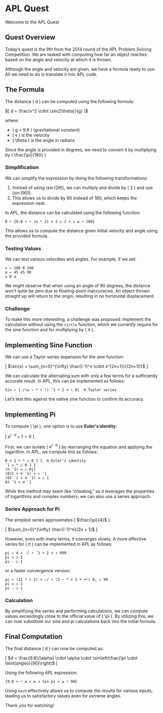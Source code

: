 # APL Quest

Welcome to the APL Quest

## Quest Overview

Today’s quest is the 9th from the 2014 round of the APL Problem Solving Competition. We are tasked with computing how far an object reaches based on the angle and velocity at which it is thrown. 

Although the angle and velocity are given, we have a formula ready to use. All we need to do is translate it into APL code.

## The Formula

The distance \( d \) can be computed using the following formula:

$[ d = \frac{v^2 \cdot \sin(2\theta)}{g} ]$

where:
- \( g = 9.8 \) (gravitational constant)
- \( v \) is the velocity
- \( \theta \) is the angle in radians

Since the angle is provided in degrees, we need to convert it by multiplying by \( \frac{\pi}{180} \).

### Simplification

We can simplify the expression by doing the following transformations:

1. Instead of using $( \sin(2\theta) )$, we can multiply and divide by \( 2 \) and use $( \sin(90) )$.
2. This allows us to divide by 90 instead of 180, which keeps the expression neat.

In APL, the distance can be calculated using the following function:

```apl
D ← {9.8 ÷ ⍨ (⍺ * 2) × 1 ○ 2 × ○ ⍵ ÷ 180}
```

This allows us to compute the distance given initial velocity and angle using the provided formula.

### Testing Values

We can test various velocities and angles. For example, if we set:

```apl
v ← 100 0 100 
a ← 45 45 90
v D a
```

We might observe that when using an angle of 90 degrees, the distance won’t quite be zero due to floating-point inaccuracies. An object thrown straight up will return to the origin, resulting in no horizontal displacement.

### Challenge

To make this more interesting, a challenge was proposed: implement the calculation without using the `circle` function, which we currently require for the sine function and for multiplying by \( $\pi$ \).

## Implementing Sine Function

We can use a Taylor series expansion for the sine function:

\[ $\sin(x) = \sum_{n=0}^{\infty} \frac{(-1)^n \cdot x^{2n+1}}{(2n+1)!}$ \]

We can calculate the alternating sum with only a few terms for a sufficiently accurate result. In APL, this can be implemented as follows:

```apl
Sin ← {-/(⍵ ∘ * ÷ !) ¯1 + 2 × ⍳ 9}  ⍝ Taylor series
```

Let’s test this against the native sine function to confirm its accuracy.

## Implementing Pi

To compute \( \pi \), one option is to use **Euler's identity**:

\[ $e^{i \cdot \pi} + 1 = 0$ \]

First, we can isolate \( $e^{i \cdot \pi}$ \) by rearranging the equation and applying the logarithm. In APL, we compute this as follows:

```apl
0 = 1 + * ○ 0 J 1  ⍝ Euler's identity
¯1 = * ○ 0 J 1
(⍟ ¯1) = ○ 0j1
(0J1 × ⍟ ¯1) = ○ ¯1
(0J ¯1 × ⍟ ¯1) = ○ 1
0J ¯1 × ⍟ ¯1
```

While this method may seem like “cheating,” as it leverages the properties of logarithms and complex numbers, we can also use a series approach.

### Series Approach for Pi

The simplest series approximates \( $\frac{\pi}{4}$ \):

\[ $\sum_{n=0}^{\infty} \frac{(-1)^n}{2n + 1}$ \]

However, even with many terms, it converges slowly. A more effective series for \( $\pi$ \) can be implemented in APL as follows:

```apl
pi ← 4 × -/ ÷ ¯1 + 2 × ⍳ 999
pi = ○ 1
pi - ○ 1
```
or a faster convergence version:

```apl
pi ← (12 * ÷ 2) × -/ ÷ (3 ∘ * × 1 + +⍨) 0, ⍳ 99
pi = ○ 1
pi - ○ 1
```

### Calculation

By simplifying the series and performing calculations, we can compute values exceedingly close to the official value of \( \pi \). By utilizing this, we can now substitute our sine and pi calculations back into the initial formula.

## Final Computation

The final distance \( d \) can now be computed as:

\[ $d = \frac{9.8}{\alpha} \cdot \alpha \cdot \sin\left(\frac{\pi \cdot \text{angle}}{90}\right)$ \]

Using the following APL expression:

```apl
{9.8 ÷ ⍨ ⍺ × ⍺ × Sin pi × ⍵ ÷ 90}
```

Using `each` effectively allows us to compute the results for various inputs, leading us to satisfactory values even for extreme angles. 

Thank you for watching!